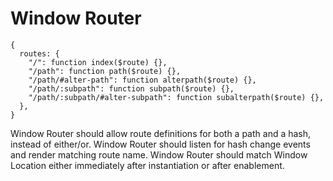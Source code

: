 # Window Router
```
{
  routes: {
    "/": function index($route) {},
    "/path": function path($route) {},
    "/path/#alter-path": function alterpath($route) {},
    "/path/:subpath": function subpath($route) {},
    "/path/:subpath/#alter-subpath": function subalterpath($route) {},
  },
}
```

Window Router should allow route definitions for both a path and a hash, instead of either/or. 
Window Router should listen for hash change events and render matching route name. 
Window Router should match Window Location either immediately after instantiation or after enablement. 